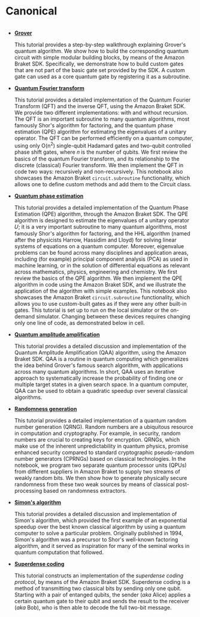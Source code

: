 # Canonical

```{toctree}

```

  * [**Grover**](modules/Continue_Exploring/quantum_algorithms_and_protocols/canonical/Grover/Grover.ipynb)

    This tutorial provides a step-by-step walkthrough explaining Grover's quantum algorithm. We show how to build the corresponding quantum circuit with simple modular building blocks, by means of the Amazon Braket SDK. Specifically, we demonstrate how to build custom gates that are not part of the basic gate set provided by the SDK. A custom gate can used as a core quantum gate by registering it as a subroutine.

  * [**Quantum Fourier transform**](modules/Continue_Exploring/quantum_algorithms_and_protocols/canonical/Quantum_Fourier_Transform/Quantum_Fourier_Transform.ipynb)

    This tutorial provides a detailed implementation of the Quantum Fourier Transform (QFT) and the inverse QFT, using the Amazon Braket SDK. We provide two different implementations: with and without recursion. The QFT is an important subroutine to many quantum algorithms, most famously Shor's algorithm for factoring, and the quantum phase estimation (QPE) algorithm for estimating the eigenvalues of a unitary operator. The QFT can be performed efficiently on a quantum computer, using only O(n<sup>2</sup>) single-qubit Hadamard gates and two-qubit controlled phase shift gates, where 𝑛 is the number of qubits. We first review the basics of the quantum Fourier transform, and its relationship to the discrete (classical) Fourier transform. We then implement the QFT in code two ways: recursively and non-recursively. This notebook also showcases the Amazon Braket `circuit.subroutine` functionality, which allows one to define custom methods and add them to the Circuit class.

  * [**Quantum phase estimation**](modules/Continue_Exploring/quantum_algorithms_and_protocols/canonical/Quantum_Phase_Estimation/Quantum_Phase_Estimation.ipynb)

    This tutorial provides a detailed implementation of the Quantum Phase Estimation (QPE) algorithm, through the Amazon Braket SDK. The QPE algorithm is designed to estimate the eigenvalues of a unitary operator 𝑈; it is a very important subroutine to many quantum algorithms, most famously Shor's algorithm for factoring, and the HHL algorithm (named after the physicists Harrow, Hassidim and Lloyd) for solving linear systems of equations on a quantum computer. Moreover, eigenvalue problems can be found across many disciplines and application areas, including (for example) principal component analysis (PCA) as used in machine learning, or in the solution of differential equations as relevant across mathematics, physics, engineering and chemistry. We first review the basics of the QPE algorithm. We then implement the QPE algorithm in code using the Amazon Braket SDK, and we illustrate the application of the algorithm with simple examples. This notebook also showcases the Amazon Braket `circuit.subroutine` functionality, which allows you to use custom-built gates as if they were any other built-in gates. This tutorial is set up to run on the local simulator or the on-demand simulator. Changing between these devices requires changing only one line of code, as demonstrated below in cell.

  * [**Quantum amplitude amplification**](modules/Continue_Exploring/quantum_algorithms_and_protocols/canonical/Quantum_Amplitude_Amplification/Quantum_Amplitude_Amplification.ipynb)

    This tutorial provides a detailed discussion and implementation of the Quantum Amplitude Amplification (QAA) algorithm, using the Amazon Braket SDK. QAA is a routine in quantum computing which generalizes the idea behind Grover's famous search algorithm, with applications across many quantum algorithms. In short, QAA uses an iterative approach to systematically increase the probability of finding one or multiple target states in a given search space. In a quantum computer, QAA can be used to obtain a quadratic speedup over several classical algorithms.

  * [**Randomness generation**](modules/Continue_Exploring/quantum_algorithms_and_protocols/canonical/Randomness/Randomness_Generation.ipynb)

    This tutorial provides a detailed implementation of a quantum random number generation (QRNG). Random numbers are a ubiquitous resource in computation and cryptography. For example, in security, random numbers are crucial to creating keys for encryption. QRNGs, which make use of the inherent unpredictability in quantum physics, promise enhanced security compared to standard cryptographic pseudo-random number generators (CPRNGs) based on classical technologies. In the notebook, we program two separate quantum processor units (QPUs) from different suppliers in Amazon Braket to supply two streams of weakly random bits. We then show how to generate physically secure randomness from these two weak sources by means of classical post-processing based on randomness extractors.

  * [**Simon's algorithm**](modules/Continue_Exploring/quantum_algorithms_and_protocols/canonical/Simons_Algorithm/Simons_Algorithm.ipynb)

    This tutorial provides a detailed discussion and implementation of Simon's algorithm, which provided the first example of an exponential speedup over the best known classical algorithm by using a quantum computer to solve a particular problem. Originally published in 1994, Simon's algorithm was a precursor to Shor's well-known factoring algorithm, and it served as inspiration for many of the seminal works in quantum computation that followed.

  * [**Superdense coding**](modules/Continue_Exploring/quantum_algorithms_and_protocols/canonical/Superdense_coding/Superdense_coding.ipynb) 
  
    This tutorial constructs an implementation of the *superdense coding protocol*, by means of the Amazon Braket SDK. Superdense coding is a method of transmitting two classical bits by sending only one qubit. Starting with a pair of entanged qubits, the sender (*aka* Alice) applies a certain quantum gate to their qubit and sends the result to the receiver (*aka* Bob), who is then able to decode the full two-bit message.
    
